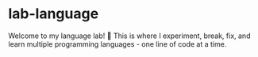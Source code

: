 # lab-language
Welcome to my language lab! 🧪 This is where I experiment, break, fix, and learn multiple programming languages - one line of code at a time.
